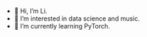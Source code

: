 - 👋 Hi, I’m Li.
- 👀 I’m interested in data science and music.
- 🌱 I’m currently learning PyTorch.

<!---
Li0425/Li0425 is a ✨ special ✨ repository because its `README.md` (this file) appears on your GitHub profile.
You can click the Preview link to take a look at your changes.
--->
